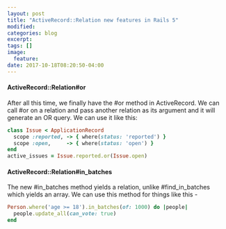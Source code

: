 ```yaml
---
layout: post
title: "ActiveRecord::Relation new features in Rails 5"
modified:
categories: blog
excerpt:
tags: []
image:
  feature:
date: 2017-10-18T08:20:50-04:00
---
```


#### ActiveRecord::Relation#or

After all this time, we finally have the #or method in ActiveRecord. We can call #or on a relation and pass another relation as its argument and it will generate an OR query. We can use it like this:

```ruby
class Issue < ApplicationRecord  
  scope :reported, -> { where(status: 'reported') }  
  scope :open,     -> { where(status: 'open') }
end
active_issues = Issue.reported.or(Issue.open)
```

#### ActiveRecord::Relation#in_batches

The new #in_batches method yields a relation, unlike #find_in_batches  which yields an array. We can use this method for things like this -

```ruby
Person.where('age >= 18').in_batches(of: 1000) do |people|  
  people.update_all(can_vote: true)
end
```
